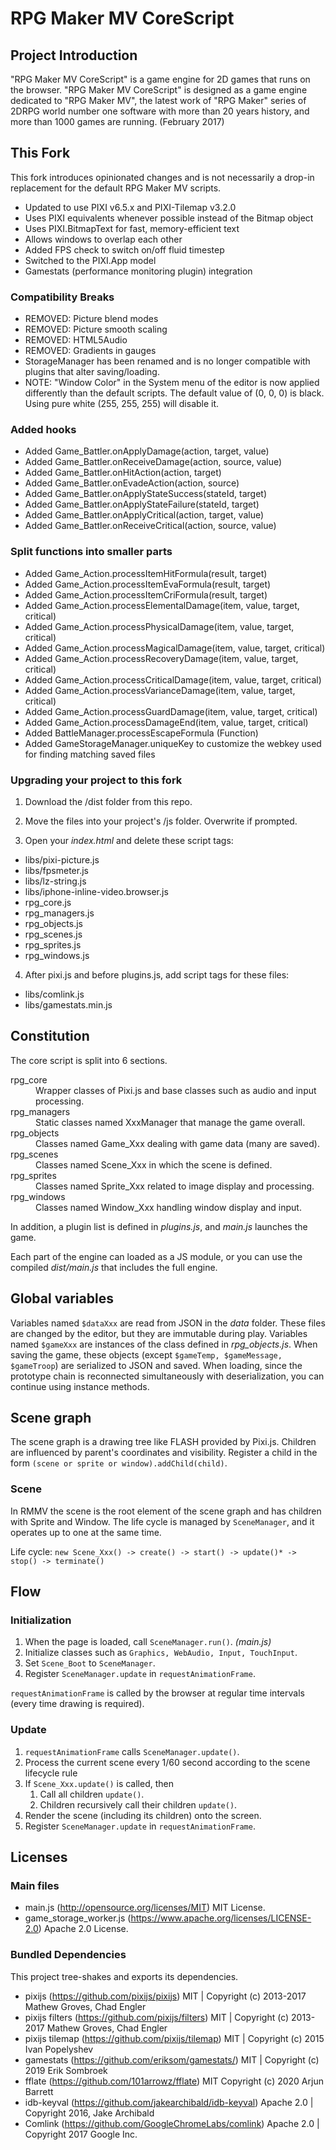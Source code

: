 # RPG Maker MV CoreScript

## Project Introduction

"RPG Maker MV CoreScript" is a game engine for 2D games that runs on the browser. "RPG Maker MV CoreScript" is designed as a game engine dedicated to "RPG Maker MV", the latest work of "RPG Maker" series of 2DRPG world number one software with more than 20 years history, and more than 1000 games are running. (February 2017)

## This Fork

This fork introduces opinionated changes and is not necessarily a drop-in replacement for the default RPG Maker MV scripts.

- Updated to use PIXI v6.5.x and PIXI-Tilemap v3.2.0
- Uses PIXI equivalents whenever possible instead of the Bitmap object
- Uses PIXI.BitmapText for fast, memory-efficient text
- Allows windows to overlap each other
- Added FPS check to switch on/off fluid timestep
- Switched to the PIXI.App model
- Gamestats (performance monitoring plugin) integration

### Compatibility Breaks

- REMOVED: Picture blend modes
- REMOVED: Picture smooth scaling
- REMOVED: HTML5Audio
- REMOVED: Gradients in gauges
- StorageManager has been renamed and is no longer compatible with plugins that alter saving/loading.
- NOTE: "Window Color" in the System menu of the editor is now applied differently than the default scripts. The default value of (0, 0, 0) is black. Using pure white (255, 255, 255) will disable it.

### Added hooks

- Added Game_Battler.onApplyDamage(action, target, value)
- Added Game_Battler.onReceiveDamage(action, source, value)
- Added Game_Battler.onHitAction(action, target)
- Added Game_Battler.onEvadeAction(action, source)
- Added Game_Battler.onApplyStateSuccess(stateId, target)
- Added Game_Battler.onApplyStateFailure(stateId, target)
- Added Game_Battler.onApplyCritical(action, target, value)
- Added Game_Battler.onReceiveCritical(action, source, value)

### Split functions into smaller parts

- Added Game_Action.processItemHitFormula(result, target)
- Added Game_Action.processItemEvaFormula(result, target)
- Added Game_Action.processItemCriFormula(result, target)
- Added Game_Action.processElementalDamage(item, value, target, critical)
- Added Game_Action.processPhysicalDamage(item, value, target, critical)
- Added Game_Action.processMagicalDamage(item, value, target, critical)
- Added Game_Action.processRecoveryDamage(item, value, target, critical)
- Added Game_Action.processCriticalDamage(item, value, target, critical)
- Added Game_Action.processVarianceDamage(item, value, target, critical)
- Added Game_Action.processGuardDamage(item, value, target, critical)
- Added Game_Action.processDamageEnd(item, value, target, critical)
- Added BattleManager.processEscapeFormula (Function)
- Added GameStorageManager.uniqueKey to customize the webkey used for finding matching saved files

### Upgrading your project to this fork

1. Download the /dist folder from this repo.

1. Move the files into your project's /js folder. Overwrite if prompted.

1. Open your _index.html_ and delete these script tags:

- libs/pixi-picture.js
- libs/fpsmeter.js
- libs/lz-string.js
- libs/iphone-inline-video.browser.js
- rpg_core.js
- rpg_managers.js
- rpg_objects.js
- rpg_scenes.js
- rpg_sprites.js
- rpg_windows.js

4. After pixi.js and before plugins.js, add script tags for these files:

- libs/comlink.js
- libs/gamestats.min.js

## Constitution

The core script is split into 6 sections.

<dl>
    <dt>rpg_core</dt>
    <dd>Wrapper classes of Pixi.js and base classes such as audio and input processing.</dd>
    <dt>rpg_managers</dt>
    <dd>Static classes named XxxManager that manage the game overall.</dd>
    <dt>rpg_objects</dt>
    <dd>Classes named Game_Xxx dealing with game data (many are saved).</dd>
    <dt>rpg_scenes</dt>
    <dd>Classes named Scene_Xxx in which the scene is defined.</dd>
    <dt>rpg_sprites</dt>
    <dd>Classes named Sprite_Xxx related to image display and processing.</dd>
    <dt>rpg_windows</dt>
    <dd>Classes named Window_Xxx handling window display and input.</dd>
</dl>

In addition, a plugin list is defined in _plugins.js_, and _main.js_ launches the game.

Each part of the engine can loaded as a JS module, or you can use the compiled _dist/main.js_ that includes the full engine.

## Global variables

Variables named `$dataXxx` are read from JSON in the _data_ folder.
These files are changed by the editor, but they are immutable during play.
Variables named `$gameXxx` are instances of the class defined in _rpg_objects.js_.
When saving the game, these objects (except `$gameTemp, $gameMessage, $gameTroop`) are serialized to JSON and saved.
When loading, since the prototype chain is reconnected simultaneously with deserialization, you can continue using instance methods.

## Scene graph

The scene graph is a drawing tree like FLASH provided by Pixi.js.
Children are influenced by parent's coordinates and visibility.
Register a child in the form `(scene or sprite or window).addChild(child)`.

### Scene

In RMMV the scene is the root element of the scene graph and has children with Sprite and Window.
The life cycle is managed by `SceneManager`, and it operates up to one at the same time.

Life cycle: `new Scene_Xxx() -> create() -> start() -> update()* -> stop() -> terminate()`

## Flow

### Initialization

1. When the page is loaded, call `SceneManager.run()`. _(main.js)_
1. Initialize classes such as `Graphics, WebAudio, Input, TouchInput`.
1. Set `Scene_Boot` to `SceneManager`.
1. Register `SceneManager.update` in `requestAnimationFrame`.

`requestAnimationFrame` is called by the browser at regular time intervals (every time drawing is required).

### Update

1. `requestAnimationFrame` calls `SceneManager.update()`.
1. Process the current scene every 1/60 second according to the scene lifecycle rule
1. If `Scene_Xxx.update()` is called, then
   1. Call all children `update()`.
   1. Children recursively call their children `update()`.
1. Render the scene (including its children) onto the screen.
1. Register `SceneManager.update` in `requestAnimationFrame`.

## Licenses

### Main files

- main.js (http://opensource.org/licenses/MIT) MIT License.
- game_storage_worker.js (https://www.apache.org/licenses/LICENSE-2.0) Apache 2.0 License.

### Bundled Dependencies

This project tree-shakes and exports its dependencies.

- pixijs (https://github.com/pixijs/pixijs) MIT | Copyright (c) 2013-2017 Mathew Groves, Chad Engler
- pixijs filters (https://github.com/pixijs/filters) MIT | Copyright (c) 2013-2017 Mathew Groves, Chad Engler
- pixijs tilemap (https://github.com/pixijs/tilemap) MIT | Copyright (c) 2015 Ivan Popelyshev
- gamestats (https://github.com/eriksom/gamestats/) MIT | Copyright (c) 2019 Erik Sombroek
- fflate (https://github.com/101arrowz/fflate) MIT Copyright (c) 2020 Arjun Barrett
- idb-keyval (https://github.com/jakearchibald/idb-keyval) Apache 2.0 | Copyright 2016, Jake Archibald
- Comlink (https://github.com/GoogleChromeLabs/comlink) Apache 2.0 | Copyright 2017 Google Inc.
